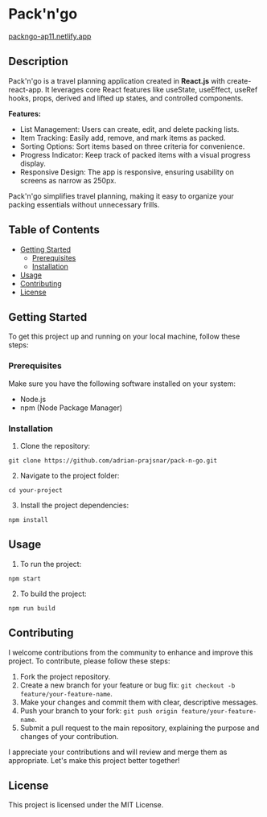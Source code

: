 # Pack'n'go

[packngo-ap11.netlify.app](https://packngo-ap11.netlify.app/)

## Description

Pack'n'go is a travel planning application created in **React.js** with create-react-app. It leverages core React features like useState, useEffect, useRef hooks, props, derived and lifted up states, and controlled components.

**Features:**

- List Management: Users can create, edit, and delete packing lists.
- Item Tracking: Easily add, remove, and mark items as packed.
- Sorting Options: Sort items based on three criteria for convenience.
- Progress Indicator: Keep track of packed items with a visual progress display.
- Responsive Design: The app is responsive, ensuring usability on screens as narrow as 250px.

Pack'n'go simplifies travel planning, making it easy to organize your packing essentials without unnecessary frills.

## Table of Contents

- [Getting Started](#getting-started)
  - [Prerequisites](#prerequisites)
  - [Installation](#installation)
- [Usage](#usage)
- [Contributing](#contributing)
- [License](#license)

## Getting Started

To get this project up and running on your local machine, follow these steps:

### Prerequisites

Make sure you have the following software installed on your system:

- Node.js
- npm (Node Package Manager)

### Installation

1. Clone the repository:

```
git clone https://github.com/adrian-prajsnar/pack-n-go.git
```

2. Navigate to the project folder:

```
cd your-project
```

3. Install the project dependencies:

```
npm install
```

## Usage

1. To run the project:

```
npm start
```

2. To build the project:

```
npm run build
```

## Contributing

I welcome contributions from the community to enhance and improve this project. To contribute, please follow these steps:

1. Fork the project repository.
2. Create a new branch for your feature or bug fix: `git checkout -b feature/your-feature-name`.
3. Make your changes and commit them with clear, descriptive messages.
4. Push your branch to your fork: `git push origin feature/your-feature-name`.
5. Submit a pull request to the main repository, explaining the purpose and changes of your contribution.

I appreciate your contributions and will review and merge them as appropriate. Let's make this project better together!

## License

This project is licensed under the MIT License.
